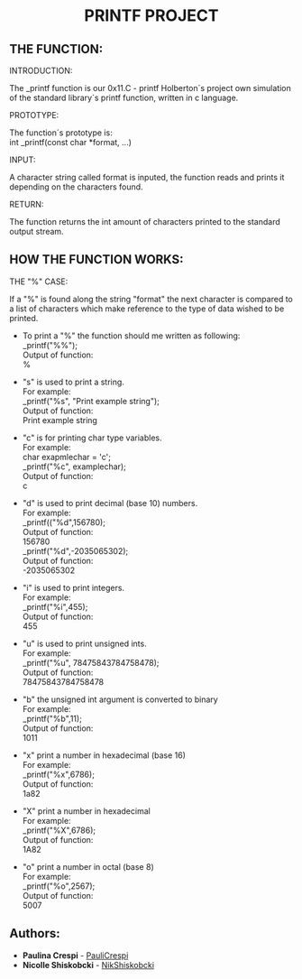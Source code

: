 <h1 align="center">
PRINTF PROJECT
</h1>

## THE FUNCTION:

INTRODUCTION:

The _printf function is our 0x11.C - printf Holberton´s project own simulation of the standard library´s printf function, written in c language. 


PROTOTYPE:

The function´s prototype is:   
int _printf(const char *format, ...) 

INPUT:

A character string called format is inputed, the function reads and prints it depending on the characters found. 

RETURN:

The function returns the int amount of characters printed to the standard output stream.

## HOW THE FUNCTION WORKS:

THE "%" CASE:

If a "%" is found along the string "format" the next character is compared to a list of characters which make reference to the type of data wished to be printed.

- To print a "%" the function should me written as following:  
  _printf("%%");  
  Output of function:  
  %  

- "s" is used to print a string.  
   For example:   
   _printf("%s", "Print example string");  
  Output of function:  
  Print example string  

- "c" is for printing char type variables.  
   For example:  
   char exapmlechar = 'c';  
   _printf("%c", examplechar);  
   Output of function:  
   c  

- "d" is used to print decimal (base 10) numbers.   
   For example:  
   _printf(("%d",156780);  
   Output of function:  
   156780  
   _printf("%d",-2035065302);  
   Output of function:  
   -2035065302  

- "i" is used to print integers.  
   For example:  
   _printf("%i",455);  
   Output of function:  
   455  

- "u" is used to print unsigned ints.   
   For example:  
   _printf("%u", 78475843784758478);    
   Output of function:    
   78475843784758478  

- "b" the unsigned int argument is converted to binary  
   For example:  
   _printf("%b",11);  
   Output of function:  
   1011  
- "x" print a number in hexadecimal (base 16)  
  For example:  
  _printf("%x",6786);  
  Output of function:  
  1a82  
- "X" print a number in hexadecimal  
  For example:  
  _printf("%X",6786);  
  Output of function:  
  1A82  
- "o" print a number in octal (base 8)  
  For example:  
  _printf("%o",2567);  
  Output of function:  
  5007  

## Authors: 
* **Paulina Crespi** - [PauliCrespi](https://github.com/PauliCrespi)  
* **Nicolle Shiskobcki** - [NikShiskobcki](https://github.com/NikShiskobcki)  
